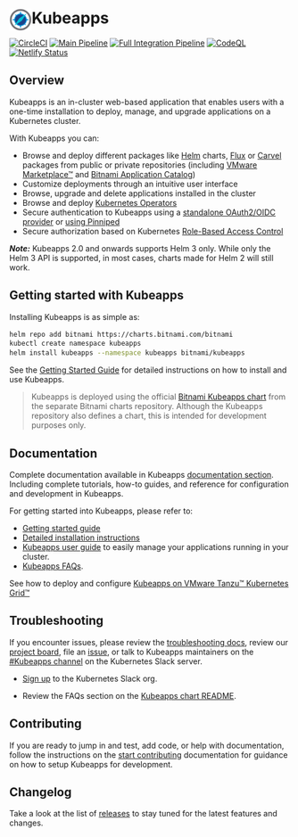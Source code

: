 # <img src="site/content/docs/latest/img/logo.svg" width="40" align="left"/> Kubeapps

[![CircleCI](https://circleci.com/gh/vmware-tanzu/kubeapps/tree/main.svg?style=svg)](https://circleci.com/gh/vmware-tanzu/kubeapps/tree/main)
[![Main Pipeline](https://github.com/vmware-tanzu/kubeapps/actions/workflows/kubeapps-main.yaml/badge.svg)](https://github.com/vmware-tanzu/kubeapps/actions/workflows/kubeapps-main.yaml)
[![Full Integration Pipeline](https://github.com/vmware-tanzu/kubeapps/actions/workflows/kubeapps-full-integration.yaml/badge.svg)](https://github.com/vmware-tanzu/kubeapps/actions/workflows/kubeapps-full-integration.yaml)
[![CodeQL](https://github.com/vmware-tanzu/kubeapps/actions/workflows/codeql-scheduled.yml/badge.svg)](https://github.com/vmware-tanzu/kubeapps/actions/workflows/codeql-scheduled.yml)
[![Netlify Status](https://api.netlify.com/api/v1/badges/7e0e2833-1d75-43f6-b006-632d359bb83b/deploy-status)](https://app.netlify.com/sites/kubeapps-dev/deploys)

## Overview

Kubeapps is an in-cluster web-based application that enables users with a one-time installation to deploy, manage, and upgrade applications on a Kubernetes cluster.

With Kubeapps you can:

- Browse and deploy different packages like [Helm](https://github.com/helm/helm) charts, [Flux](https://fluxcd.io/) or [Carvel](https://carvel.dev/) packages from public or private repositories (including [VMware Marketplace™](https://marketplace.cloud.vmware.com) and [Bitnami Application Catalog](https://bitnami.com/application-catalog))
- Customize deployments through an intuitive user interface
- Browse, upgrade and delete applications installed in the cluster
- Browse and deploy [Kubernetes Operators](https://operatorhub.io/)
- Secure authentication to Kubeapps using a [standalone OAuth2/OIDC provider](./site/content/docs/latest/tutorials/using-an-OIDC-provider.md) or [using Pinniped](./site/content/docs/latest/howto/OIDC/using-an-OIDC-provider-with-pinniped.md)
- Secure authorization based on Kubernetes [Role-Based Access Control](./site/content/docs/latest/howto/access-control.md)

**_Note:_** Kubeapps 2.0 and onwards supports Helm 3 only. While only the Helm 3 API is supported, in most cases, charts made for Helm 2 will still work.

## Getting started with Kubeapps

Installing Kubeapps is as simple as:

```bash
helm repo add bitnami https://charts.bitnami.com/bitnami
kubectl create namespace kubeapps
helm install kubeapps --namespace kubeapps bitnami/kubeapps
```

See the [Getting Started Guide](./site/content/docs/latest/tutorials/getting-started.md) for detailed instructions on how to install and use Kubeapps.

> Kubeapps is deployed using the official [Bitnami Kubeapps chart](https://github.com/bitnami/charts/tree/main/bitnami/kubeapps) from the separate Bitnami charts repository. Although the Kubeapps repository also defines a chart, this is intended for development purposes only.

## Documentation

Complete documentation available in Kubeapps [documentation section](./site/content/docs/latest/README.md). Including complete tutorials, how-to guides, and reference for configuration and development in Kubeapps.

For getting started into Kubeapps, please refer to:

- [Getting started guide](./site/content/docs/latest/tutorials/getting-started.md)
- [Detailed installation instructions](./chart/kubeapps/README.md)
- [Kubeapps user guide](./site/content/docs/latest/howto/dashboard.md) to easily manage your applications running in your cluster.
- [Kubeapps FAQs](./chart/kubeapps/README.md#faq).

See how to deploy and configure [Kubeapps on VMware Tanzu™ Kubernetes Grid™](./site/content/docs/latest/tutorials/kubeapps-on-tkg/README.md)

## Troubleshooting

If you encounter issues, please review the [troubleshooting docs](./chart/kubeapps/README.md#troubleshooting), review our [project board](https://github.com/orgs/vmware-tanzu/projects/38/views/2), file an [issue](https://github.com/vmware-tanzu/kubeapps/issues), or talk to Kubeapps maintainers on the [#Kubeapps channel](https://kubernetes.slack.com/messages/kubeapps) on the Kubernetes Slack server.

- [Sign up](https://slack.k8s.io) to the Kubernetes Slack org.

- Review the FAQs section on the [Kubeapps chart README](./chart/kubeapps/README.md#faq).

## Contributing

If you are ready to jump in and test, add code, or help with documentation, follow the instructions on the [start contributing](./CONTRIBUTING.md) documentation for guidance on how to setup Kubeapps for development.

## Changelog

Take a look at the list of [releases](https://github.com/vmware-tanzu/kubeapps/releases) to stay tuned for the latest features and changes.
